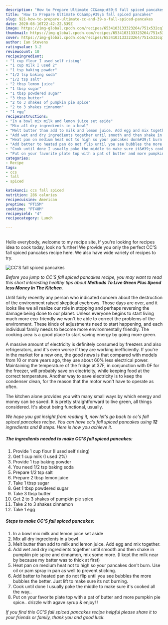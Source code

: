 ```yaml
---
description: "How to Prepare Ultimate CC&amp;#39;S fall spiced pancakes"
title: "How to Prepare Ultimate CC&amp;#39;S fall spiced pancakes"
slug: 921-how-to-prepare-ultimate-cc-and-39-s-fall-spiced-pancakes
date: 2020-08-16T22:42:22.539Z
image: https://img-global.cpcdn.com/recipes/6534103133323264/751x532cq70/ccs-fall-spiced-pancakes-recipe-main-photo.jpg
thumbnail: https://img-global.cpcdn.com/recipes/6534103133323264/751x532cq70/ccs-fall-spiced-pancakes-recipe-main-photo.jpg
cover: https://img-global.cpcdn.com/recipes/6534103133323264/751x532cq70/ccs-fall-spiced-pancakes-recipe-main-photo.jpg
author: Ian Stevens
ratingvalue: 3.2
reviewcount: 10
recipeingredient:
- "1 cup flour I used self rising"
- "1 cup milk I used 2"
- "1 tsp baking powder"
- "1/2 tsp baking soda"
- "1/2 tsp salt"
- "2 tbsp lemon juice"
- "1 tbsp sugar"
- "1 tbsp powdered sugar"
- "3 tbsp butter"
- "2 to 3 shakes of pumpkin pie spice"
- "2 to 3 shakes cinnamon"
- "1 egg"
recipeinstructions:
- "In a bowl mix milk and lemon juice set aside"
- "Mix all dry ingredients in a bowl"
- "Melt butter than add to milk and lemon juice. Add egg and mix together."
- "Add wet and dry ingredients together until smooth and then shake in pumpkin pie spice and cinnamon, mix some more. (I kept the milk near by because my batter was to thick at first)"
- "Heat pan on medium heat not to high so your pancakes don&#39;t burn. Use oil or pam spray in pan as well to prevent sticking."
- "Add batter to heated pan do not flip until you see bubbles the more bubbles the better.  Just lift to make sure its not burning."
- "Cook until done I usually poke the middle to make sure it&#39;s cooked all the way.."
- "Put on your favorite plate top with a pat of butter and more pumpkin pie spice.. drizzle with agave syrup &amp; enjoy! !"
categories:
- Recipe
tags:
- ccs
- fall
- spiced

katakunci: ccs fall spiced 
nutrition: 286 calories
recipecuisine: American
preptime: "PT15M"
cooktime: "PT40M"
recipeyield: "4"
recipecategory: Lunch

---
```

<br>
Hello everybody, welcome to my recipe site, If you're looking for recipes idea to cook today, look no further! We provide you only the perfect CC&#39;S fall spiced pancakes recipe here. We also have wide variety of recipes to try.
<br>


![CC&#39;S fall spiced pancakes](https://img-global.cpcdn.com/recipes/6534103133323264/751x532cq70/ccs-fall-spiced-pancakes-recipe-main-photo.jpg)

<i>Before you jump to CC&#39;S fall spiced pancakes recipe, you may want to read this short interesting healthy tips about 
<strong>Methods To Live Green Plus Spend less Money In The Kitchen</strong>.</i>
</br>

Until fairly recently any person who indicated concern about the destruction of the environment raised skeptical eyebrows. Those days are over, and it looks like we all realize our role in stopping and perhaps reversing the damage being done to our planet. Unless everyone begins to start living much more eco-friendly we won't be able to correct the problems of the environment. These kinds of adjustments need to start happening, and each individual family needs to become more environmentally friendly. The cooking area is a good place to start saving energy by going more green.

A massive amount of electricity is definitely consumed by freezers and also refrigerators, and it's even worse if they are working inefficiently. If you're in the market for a new one, the good news is that compared with models from 10 or more years ago, they use about 60% less electrical power. Maintaining the temperature of the fridge at 37F, in conjunction with 0F for the freezer, will probably save on electricity, while keeping food at the correct temperature. Another way to save electricity is to keep the condenser clean, for the reason that the motor won't have to operate as often.

The kitchen alone provides you with many small ways by which energy and money can be saved. It is pretty straightforward to live green, all things considered. It's about being functional, usually.


<i>We hope you got insight from reading it, now let's go back to cc&#39;s fall spiced pancakes recipe. You can have cc&#39;s fall spiced pancakes using <strong>12</strong> ingredients and <strong>8</strong> steps. Here is how you achieve it.
</i>

##### The ingredients needed to make CC&#39;S fall spiced pancakes:

1. Provide 1 cup flour (I used self rising)
1. Get 1 cup milk (I used 2%)
1. Provide 1 tsp baking powder
1. You need 1/2 tsp baking soda
1. Prepare 1/2 tsp salt
1. Prepare 2 tbsp lemon juice
1. Take 1 tbsp sugar
1. Get 1 tbsp powdered sugar
1. Take 3 tbsp butter
1. Get 2 to 3 shakes of pumpkin pie spice
1. Take 2 to 3 shakes cinnamon
1. Take 1 egg


##### Steps to make CC&#39;S fall spiced pancakes:

1. In a bowl mix milk and lemon juice set aside
1. Mix all dry ingredients in a bowl
1. Melt butter than add to milk and lemon juice. Add egg and mix together.
1. Add wet and dry ingredients together until smooth and then shake in pumpkin pie spice and cinnamon, mix some more. (I kept the milk near by because my batter was to thick at first)
1. Heat pan on medium heat not to high so your pancakes don&#39;t burn. Use oil or pam spray in pan as well to prevent sticking.
1. Add batter to heated pan do not flip until you see bubbles the more bubbles the better.  Just lift to make sure its not burning.
1. Cook until done I usually poke the middle to make sure it&#39;s cooked all the way..
1. Put on your favorite plate top with a pat of butter and more pumpkin pie spice.. drizzle with agave syrup &amp; enjoy! !


<i>If you find this CC&#39;S fall spiced pancakes recipe helpful please share it to your friends or family, thank you and good luck.</i>
